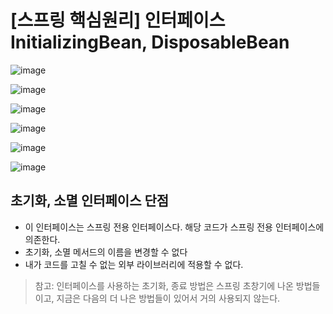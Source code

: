 # [스프링 핵심원리] 인터페이스 InitializingBean, DisposableBean

![image](https://user-images.githubusercontent.com/37948906/144041482-10ce416b-1f6d-4324-9a3e-383e23fafca1.png)

![image](https://user-images.githubusercontent.com/37948906/144041542-004b4dc1-d7e7-477e-8b4e-0c820642703e.png)

![image](https://user-images.githubusercontent.com/37948906/144041602-ec6f43ca-1d59-4393-aaf8-fd86071fcb77.png)

![image](https://user-images.githubusercontent.com/37948906/144041667-adfbc91a-08ab-4bcc-a007-6364735e6f9f.png)

![image](https://user-images.githubusercontent.com/37948906/144041707-c5f9fe52-ecd3-4efc-870c-1845540b128c.png)

![image](https://user-images.githubusercontent.com/37948906/144041776-49ccf918-dd0c-48a8-8dcc-d721e67f681f.png)

## 초기화, 소멸 인터페이스 단점
- 이 인터페이스는 스프링 전용 인터페이스다. 해당 코드가 스프링 전용 인터페이스에 의존한다.
- 초기화, 소멸 메서드의 이름을 변경할 수 없다
- 내가 코드를 고칠 수 없는 외부 라이브러리에 적용할 수 없다.

> 참고: 인터페이스를 사용하는 초기화, 종료 방법은 스프링 초창기에 나온 방법들이고, 지금은 다음의 더 나은 방법들이 있어서 거의 사용되지 않는다.